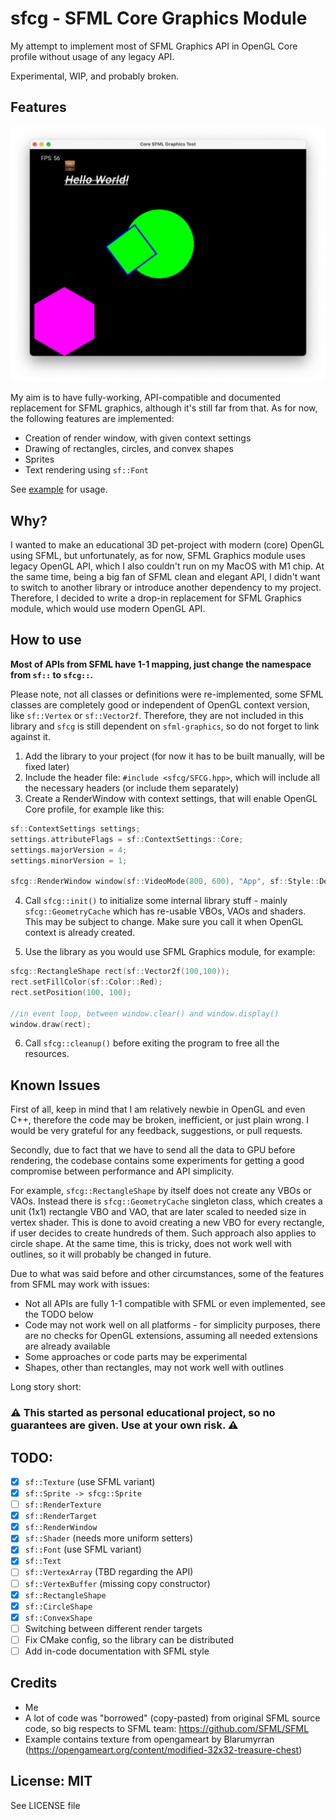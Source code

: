 # sfcg - SFML Core Graphics Module

My attempt to implement most of SFML Graphics API in OpenGL Core profile without usage of any legacy API.

Experimental, WIP, and probably broken.

## Features

![screenshot](example/screenshot.png)

My aim is to have fully-working, API-compatible and documented replacement for SFML graphics, although it's still far from that. As for now, the following features are implemented:

- Creation of render window, with given context settings
- Drawing of rectangles, circles, and convex shapes
- Sprites
- Text rendering using `sf::Font`

See [example](example/main.cpp) for usage.

## Why?

I wanted to make an educational 3D pet-project with modern (core) OpenGL using SFML, but unfortunately, as for now, SFML Graphics module uses legacy OpenGL API, which I also couldn't run on my MacOS with M1 chip. At the same time, being a big fan of SFML clean and elegant API, I didn't want to switch to another library or introduce another dependency to my project. Therefore, I decided to write a drop-in replacement for SFML Graphics module, which would use modern OpenGL API.

## How to use

**Most of APIs from SFML have 1-1 mapping, just change the namespace from `sf::` to `sfcg::`.**

Please note, not all classes or definitions were re-implemented, some SFML classes are completely good or independent of OpenGL context version, like `sf::Vertex` or `sf::Vector2f`. Therefore, they are not included in this library and `sfcg` is still dependent on `sfml-graphics`, so do not forget to link against it.

1. Add the library to your project (for now it has to be built manually, will be fixed later)
2. Include the header file: `#include <sfcg/SFCG.hpp>`, which will include all the necessary headers (or include them separately)
3. Create a RenderWindow with context settings, that will enable OpenGL Core profile, for example like this:

```cpp
sf::ContextSettings settings;
settings.attributeFlags = sf::ContextSettings::Core;
settings.majorVersion = 4;
settings.minorVersion = 1;

sfcg::RenderWindow window(sf::VideoMode(800, 600), "App", sf::Style::Default, settings);
```

4. Call `sfcg::init()` to initialize some internal library stuff - mainly `sfcg::GeometryCache` which has re-usable VBOs, VAOs and shaders. This may be subject to change. Make sure you call it when OpenGL context is already created.

5. Use the library as you would use SFML Graphics module, for example:

```cpp
sfcg::RectangleShape rect(sf::Vector2f(100,100));
rect.setFillColor(sf::Color::Red);
rect.setPosition(100, 100);

//in event loop, between window.clear() and window.display()
window.draw(rect);

```

6. Call `sfcg::cleanup()` before exiting the program to free all the resources.

## Known Issues

First of all, keep in mind that I am relatively newbie in OpenGL and even C++, therefore the code may be broken, inefficient, or just plain wrong. I would be very grateful for any feedback, suggestions, or pull requests.

Secondly, due to fact that we have to send all the data to GPU before rendering, the codebase contains some experiments for getting a good compromise between performance and API simplicity.

For example, `sfcg::RectangleShape` by itself does not create any VBOs or VAOs. Instead there is `sfcg::GeometryCache` singleton class, which creates a unit (1x1) rectangle VBO and VAO, that are later scaled to needed size in vertex shader. This is done to avoid creating a new VBO for every rectangle, if user decides to create hundreds of them. Such approach also applies to circle shape. At the same time, this is tricky, does not work well with outlines, so it will probably be changed in future.

Due to what was said before and other circumstances, some of the features from SFML may work with issues:

- Not all APIs are fully 1-1 compatible with SFML or even implemented, see the TODO below
- Code may not work well on all platforms - for simplicity purposes, there are no checks for OpenGL extensions, assuming all needed extensions are already available
- Some approaches or code parts may be experimental
- Shapes, other than rectangles, may not work well with outlines

Long story short:

### ⚠️ This started as personal educational project, so no guarantees are given. Use at your own risk. ⚠️

## TODO:

- [x] `sf::Texture` (use SFML variant)
- [x] `sf::Sprite -> sfcg::Sprite`
- [ ] `sf::RenderTexture`
- [x] `sf::RenderTarget`
- [x] `sf::RenderWindow`
- [x] `sf::Shader` (needs more uniform setters)
- [x] `sf::Font` (use SFML variant)
- [x] `sf::Text`
- [ ] `sf::VertexArray` (TBD regarding the API)
- [ ] `sf::VertexBuffer` (missing copy constructor)
- [x] `sf::RectangleShape`
- [x] `sf::CircleShape`
- [x] `sf::ConvexShape`
- [ ] Switching between different render targets
- [ ] Fix CMake config, so the library can be distributed
- [ ] Add in-code documentation with SFML style

## Credits

- Me
- A lot of code was "borrowed" (copy-pasted) from original SFML source code, so big respects to SFML team: https://github.com/SFML/SFML
- Example contains texture from opengameart by Blarumyrran (https://opengameart.org/content/modified-32x32-treasure-chest)

## License: MIT

See LICENSE file
